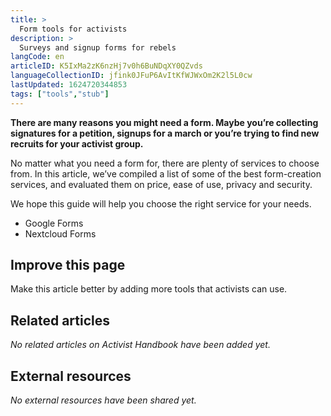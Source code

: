 ```yaml
---
title: >
  Form tools for activists
description: >
  Surveys and signup forms for rebels
langCode: en
articleID: K5IxMa2zK6nzHj7v0h6BuNDqXY0QZvds
languageCollectionID: jfink0JFuP6AvItKfWJWxOm2K2l5L0cw
lastUpdated: 1624720344853
tags: ["tools","stub"]
---
```


**There are many reasons you might need a form. Maybe you’re collecting signatures for a petition, signups for a march or you’re trying to find new recruits for your activist group.**

No matter what you need a form for, there are plenty of services to choose from. In this article, we’ve compiled a list of some of the best form-creation services, and evaluated them on price, ease of use, privacy and security.

We hope this guide will help you choose the right service for your needs.

-   Google Forms
-   Nextcloud Forms

## Improve this page

Make this article better by adding more tools that activists can use.

## Related articles

_No related articles on Activist Handbook have been added yet._

## External resources

_No external resources have been shared yet._